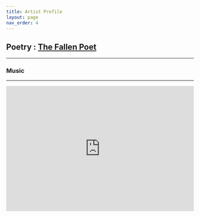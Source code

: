 ```yaml
---
title: Artist Profile
layout: page
nav_order: 4
---
```


## Poetry : [The Fallen Poet](https://www.miraquill.com/user.html?username=the_fallen_poet)
<hr>

<h3>Music</h3>
<hr>
<div style="max-width:100%;">
  <div style="position:relative;padding-bottom:calc(56.25% + 52px);height: 0;">
    <iframe style="position:absolute;top:0;left:0;" width="100%" height="100%" src="https://odesli.co/embed/?url=https%3A%2F%2Fsong.link%2Ftfp-trapped&theme=dark" frameborder="0" allowfullscreen sandbox="allow-same-origin allow-scripts allow-presentation allow-popups allow-popups-to-escape-sandbox" allow="clipboard-read; clipboard-write"></iframe>
  </div>
</div>


